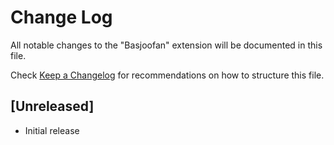 # Change Log

All notable changes to the "Basjoofan" extension will be documented in this file.

Check [Keep a Changelog](http://keepachangelog.com/) for recommendations on how to structure this file.

## [Unreleased]

- Initial release